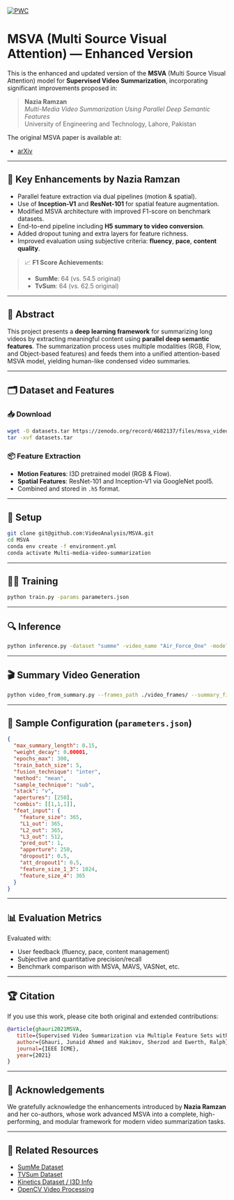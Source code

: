 [![PWC](https://img.shields.io/endpoint.svg?url=https://paperswithcode.com/badge/supervised-video-summarization-via-multiple/supervised-video-summarization-on-summe)](https://paperswithcode.com/sota/supervised-video-summarization-on-summe?p=supervised-video-summarization-via-multiple)

# MSVA (Multi Source Visual Attention) — Enhanced Version

This is the enhanced and updated version of the **MSVA** (Multi Source Visual Attention) model for **Supervised Video Summarization**, incorporating significant improvements proposed in:

> **Nazia Ramzan**  
> *Multi-Media Video Summarization Using Parallel Deep Semantic Features*  
> University of Engineering and Technology, Lahore, Pakistan

The original MSVA paper is available at:  
- [arXiv](https://arxiv.org/pdf/2104.11530.pdf)

---

## 📌 Key Enhancements by Nazia Ramzan

- Parallel feature extraction via dual pipelines (motion & spatial).
- Use of **Inception-V1** and **ResNet-101** for spatial feature augmentation.
- Modified MSVA architecture with improved F1-score on benchmark datasets.
- End-to-end pipeline including **H5 summary to video conversion**.
- Added dropout tuning and extra layers for feature richness.
- Improved evaluation using subjective criteria: **fluency**, **pace**, **content quality**.

> 📈 **F1 Score Achievements:**  
> - **SumMe**: 64 (vs. 54.5 original)  
> - **TvSum**: 64 (vs. 62.5 original)

---

## 🧠 Abstract

This project presents a **deep learning framework** for summarizing long videos by extracting meaningful content using **parallel deep semantic features**. The summarization process uses multiple modalities (RGB, Flow, and Object-based features) and feeds them into a unified attention-based MSVA model, yielding human-like condensed video summaries.

---

## 🗂 Dataset and Features

### 📥 Download

```bash
wget -O datasets.tar https://zenodo.org/record/4682137/files/msva_video_summarization.tar
tar -xvf datasets.tar
```

### 📦 Feature Extraction

- **Motion Features**: I3D pretrained model (RGB & Flow).
- **Spatial Features**: ResNet-101 and Inception-V1 via GoogleNet pool5.
- Combined and stored in `.h5` format.

---

## 🚀 Setup

```bash
git clone git@github.com:VideoAnalysis/MSVA.git
cd MSVA
conda env create -f environment.yml
conda activate Multi-media-video-summarization
```

---

## 🏋️‍♂️ Training

```bash
python train.py -params parameters.json
```

---

## 🔍 Inference

```bash
python inference.py -dataset "summe" -video_name "Air_Force_One" -model_weight "model_weights/summe_updated_model.tar.pth"
```

---

## 🎬 Summary Video Generation

```bash
python video_from_summary.py --frames_path ./video_frames/ --summary_file ./summary.h5
```

---

## 🔧 Sample Configuration (`parameters.json`)

```json
{
  "max_summary_length": 0.15,
  "weight_decay": 0.00001,
  "epochs_max": 300,
  "train_batch_size": 5,
  "fusion_technique": "inter",
  "method": "mean",
  "sample_technique": "sub",
  "stack": "v",
  "apertures": [250],
  "combis": [[1,1,1]],
  "feat_input": {
    "feature_size": 365,
    "L1_out": 365,
    "L2_out": 365,
    "L3_out": 512,
    "pred_out": 1,
    "apperture": 250,
    "dropout1": 0.5,
    "att_dropout1": 0.5,
    "feature_size_1_3": 1024,
    "feature_size_4": 365
  }
}
```

---

## 📊 Evaluation Metrics

Evaluated with:
- User feedback (fluency, pace, content management)
- Subjective and quantitative precision/recall
- Benchmark comparison with MSVA, MAVS, VASNet, etc.

---

## 🏆 Citation

If you use this work, please cite both original and extended contributions:

```bibtex
@article{ghauri2021MSVA, 
   title={Supervised Video Summarization via Multiple Feature Sets with Parallel Attention},
   author={Ghauri, Junaid Ahmed and Hakimov, Sherzod and Ewerth, Ralph}, 
   journal={IEEE ICME}, 
   year={2021}
}

```

---

## 🙏 Acknowledgements

We gratefully acknowledge the enhancements introduced by **Nazia Ramzan** and her co-authors, whose work advanced MSVA into a complete, high-performing, and modular framework for modern video summarization tasks.

---

## 🔗 Related Resources

- [SumMe Dataset](https://gyglim.github.io/me/vsum/index.html)
- [TVSum Dataset](https://github.com/yalesong/tvsum)
- [Kinetics Dataset / I3D Info](https://github.com/deepmind/kinetics-i3d)
- [OpenCV Video Processing](https://docs.opencv.org/)
